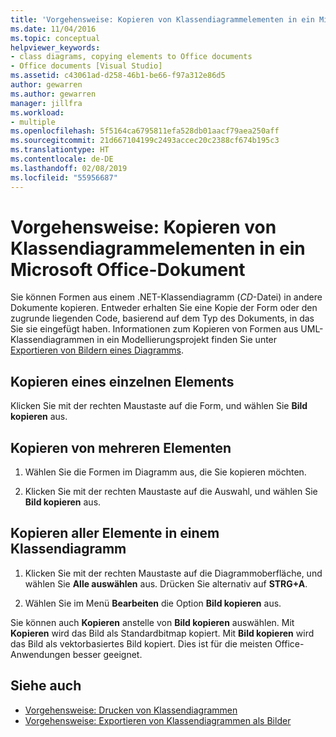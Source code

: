 ```yaml
---
title: 'Vorgehensweise: Kopieren von Klassendiagrammelementen in ein Microsoft Office-Dokument (Klassen-Designer)'
ms.date: 11/04/2016
ms.topic: conceptual
helpviewer_keywords:
- class diagrams, copying elements to Office documents
- Office documents [Visual Studio]
ms.assetid: c43061ad-d258-46b1-be66-f97a312e86d5
author: gewarren
ms.author: gewarren
manager: jillfra
ms.workload:
- multiple
ms.openlocfilehash: 5f5164ca6795811efa528db01aacf79aea250aff
ms.sourcegitcommit: 21d667104199c2493accec20c2388cf674b195c3
ms.translationtype: HT
ms.contentlocale: de-DE
ms.lasthandoff: 02/08/2019
ms.locfileid: "55956687"
---
```

# <a name="how-to-copy-class-diagram-elements-to-a-microsoft-office-document"></a>Vorgehensweise: Kopieren von Klassendiagrammelementen in ein Microsoft Office-Dokument

Sie können Formen aus einem .NET-Klassendiagramm (*CD*-Datei) in andere Dokumente kopieren. Entweder erhalten Sie eine Kopie der Form oder den zugrunde liegenden Code, basierend auf dem Typ des Dokuments, in das Sie sie eingefügt haben. Informationen zum Kopieren von Formen aus UML-Klassendiagrammen in ein Modellierungsprojekt finden Sie unter [Exportieren von Bildern eines Diagramms](../../modeling/export-diagrams-as-images.md).

## <a name="copy-a-single-element"></a>Kopieren eines einzelnen Elements

Klicken Sie mit der rechten Maustaste auf die Form, und wählen Sie **Bild kopieren** aus.

## <a name="copy-several-elements"></a>Kopieren von mehreren Elementen

1.  Wählen Sie die Formen im Diagramm aus, die Sie kopieren möchten.

2.  Klicken Sie mit der rechten Maustaste auf die Auswahl, und wählen Sie **Bild kopieren** aus.

## <a name="copy-all-the-elements-in-a-class-diagram"></a>Kopieren aller Elemente in einem Klassendiagramm

1.  Klicken Sie mit der rechten Maustaste auf die Diagrammoberfläche, und wählen Sie **Alle auswählen** aus. Drücken Sie alternativ auf **STRG+A**.

2.  Wählen Sie im Menü **Bearbeiten** die Option **Bild kopieren** aus.

Sie können auch **Kopieren** anstelle von **Bild kopieren** auswählen. Mit **Kopieren** wird das Bild als Standardbitmap kopiert. Mit **Bild kopieren** wird das Bild als vektorbasiertes Bild kopiert. Dies ist für die meisten Office-Anwendungen besser geeignet.

## <a name="see-also"></a>Siehe auch

- [Vorgehensweise: Drucken von Klassendiagrammen](how-to-print-class-diagrams.md)
- [Vorgehensweise: Exportieren von Klassendiagrammen als Bilder](how-to-export-class-diagrams-as-images.md)

